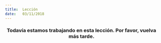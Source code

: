 ```yaml
---
title:  Lección
date:   03/11/2018
---
```


### <center>Todavía estamos trabajando en esta lección. Por favor, vuelva más tarde.</center>